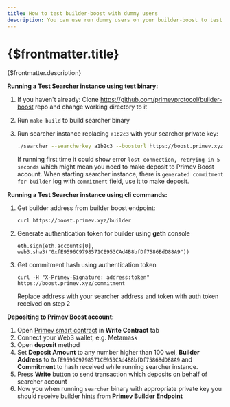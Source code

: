 ```yaml
---
title: How to test builder-boost with dummy users
description: You can use run dummy users on your builder-boost to test for effective setup and monitoring.
---
```


# {$frontmatter.title}

{$frontmatter.description}


**Running a Test Searcher instance using test binary:**

1. If you haven't already: Clone https://github.com/primevprotocol/builder-boost repo and change working directory to it
2. Run `make build` to build searcher binary
3. Run searcher instance replacing `a1b2c3` with your searcher private key:
    
    ```bash
    ./searcher --searcherkey a1b2c3 --boosturl https://boost.primev.xyz
    ```
    
    If running first time it could show error `lost connection, retrying in 5 seconds` which might mean you need to make deposit to Primev Boost account. When starting searcher instance, there is `generated commitment for builder` log with `commitment` field, use it to make deposit.
    

**Running a Test Searcher instance using cli commands:**

1. Get builder address from builder boost endpoint:
    
    `curl https://boost.primev.xyz/builder`
    
2. Generate authentication token for builder using **geth** console
    
    `eth.sign(eth.accounts[0], web3.sha3("0xfE9596C9798571CE953CAd4B8bfDf7586BdD88A9"))`
    
3. Get commitment hash using authentication token
    
    `curl -H "X-Primev-Signature: address:token" https://boost.primev.xyz/commitment`
    
    Replace address with your searcher address and token with auth token received on step 2
    

**Depositing to Primev Boost account:**

1. Open [Primev smart contract](https://sepolia.etherscan.io/address/0x6219a236EFFa91567d5ba4a0A5134297a35b0b2A#writeContract) in **Write Contract** tab
2. Connect your Web3 wallet, e.g. Metamask
3. Open **deposit** method
4. Set **Deposit Amount** to any number higher than 100 wei, **Builder Address** to `0xfE9596C9798571CE953CAd4B8bfDf7586BdD88A9` and **Commitment** to hash received while running searcher instance.
5. Press **Write** button to send transaction which deposits on behalf of searcher account
6. Now you when running `searcher` binary with appropriate private key you should receive builder hints from **Primev Builder Endpoint**
